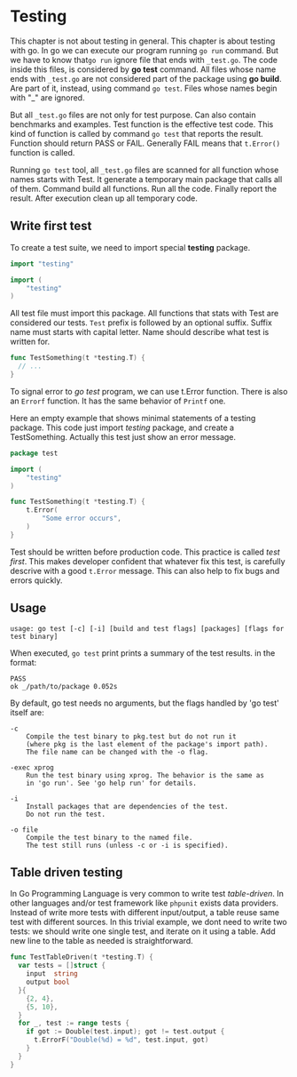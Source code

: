 # Testing

This chapter is not about testing in general. This chapter is about testing with go. In go we can execute our program running `go run` command. But we have to know that`go run` ignore file that ends with `_test.go`. The code inside this files, is considered by **go test** command. All files whose name ends with `_test.go` are not considered part of the package using **go build**. Are part of it, instead, using command `go test`. Files whose names begin with "\_" are ignored.

But all `_test.go` files are not only for test purpose. Can also contain benchmarks and examples. Test function is the effective test code. This kind of function is called by command `go test` that reports the result. Function should return PASS or FAIL. Generally FAIL means that `t.Error()` function is called.

Running `go test` tool, all `_test.go` files are scanned for all function whose names starts with Test. It generate a temporary main package that calls all of them. Command build all functions. Run all the code. Finally report the result. After execution clean up all temporary code.

## Write first test

To create a test suite, we need to import special **testing** package.

```go
import "testing"

import (
    "testing"
)
```

All test file must import this package. All functions that stats with Test are considered our tests. `Test` prefix is followed by an optional suffix. Suffix name must starts with capital letter. Name should describe what test is written for.

```go
func TestSomething(t *testing.T) {
  // ...
}
```

To signal error to _go test_ program, we can use t.Error function. There is also an `Errorf` function. It has the same behavior of `Printf` one.

Here an empty example that shows minimal statements of a testing package. This code just import _testing_ package, and create a TestSomething. Actually this test just show an error message.

```go
package test

import (
    "testing"
)

func TestSomething(t *testing.T) {
    t.Error(
        "Some error occurs",
    )
}
```

Test should be written before production code. This practice is called _test first_. This makes developer confident that whatever fix this test, is carefully descrive with a good `t.Error` message. This can also help to fix bugs and errors quickly.

## Usage

```
usage: go test [-c] [-i] [build and test flags] [packages] [flags for test binary]
```

When executed, `go test` print prints a summary of the test results.  in the format:

```
PASS
ok _/path/to/package 0.052s
```

By default, go test needs no arguments, but the flags handled by 'go test' itself are:

```
-c
    Compile the test binary to pkg.test but do not run it
    (where pkg is the last element of the package's import path).
    The file name can be changed with the -o flag.

-exec xprog
    Run the test binary using xprog. The behavior is the same as
    in 'go run'. See 'go help run' for details.

-i
    Install packages that are dependencies of the test.
    Do not run the test.

-o file
    Compile the test binary to the named file.
    The test still runs (unless -c or -i is specified).
```

## Table driven testing

In Go Programming Language is very common to write test _table-driven_. In other languages and/or test framework like `phpunit` exists data providers. Instead of write more tests with different input/output, a table reuse same test with different sources. In this trivial example, we dont need to write two tests: we should write one single test, and iterate on it using a table. Add new line to the table as needed is straightforward.

```go
func TestTableDriven(t *testing.T) {
  var tests = []struct {
    input  string
    output bool
  }{
    {2, 4},
    {5, 10},
  }
  for _, test := range tests {
    if got := Double(test.input); got != test.output {
      t.ErrorF("Double(%d) = %d", test.input, got)
    }
  }
}
```



